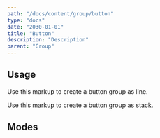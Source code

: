 ```yaml
---
path: "/docs/content/group/button"
type: "docs"
date: "2030-01-01"
title: "Button"
description: "Description"
parent: "Group"
---
```


<h2>Usage</h2>

<p>Use this markup to create a button group as line.</p>

<script type="text/plain" class="language-markup">
  <div class="group">
    <button type="button" class="btn">
      <span><!-- content --></span>
    </button>
    
    <button type="button" class="btn">
      <span><!-- content --></span>
    </button>
  </div>
</script>

<p>Use this markup to create a button group as stack.</p>

<script type="text/plain" class="language-markup">
  <div class="group">
    <span class="group_inner">
      <button type="button" class="btn">
        <span><!-- content --></span>
      </button>
      
      <button type="button" class="btn">
        <span><!-- content --></span>
      </button>
    </span>
  </div>
</script>

<h2>Modes</h2>

<demo>
  <div class="demo-inner">
    <div class="demo-item" data-iframe="/demos/group/button/line" data-name="line">
    </div>
  </div>
  <div class="demo-inner">
    <div class="demo-item" data-iframe="/demos/group/button/stack" data-name="stack">
    </div>
  </div>
</demo>
